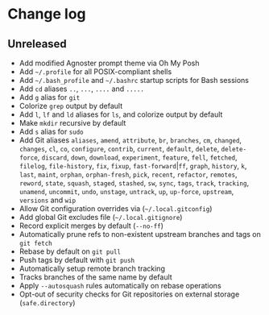 # Change log

## Unreleased

- Add modified Agnoster prompt theme via Oh My Posh
- Add `~/.profile` for all POSIX-compliant shells
- Add `~/.bash_profile` and `~/.bashrc` startup scripts for Bash sessions
- Add `cd` aliases `..`, `...`, `....` and `.....`
- Add `g` alias for `git`
- Colorize `grep` output by default
- Add `l`, `lf` and `ld` aliases for `ls`, and colorize output by default
- Make `mkdir` recursive by default
- Add `s` alias for `sudo`
- Add Git aliases `aliases`, `amend`, `attribute`, `br`, `branches`, `cm`, `changed`, `changes`, `cl`, `co`, `configure`, `contrib`, `current`, `default`, `delete`, `delete-force`, `discard`, `down`, `download`, `experiment`, `feature`, `fell`, `fetched`, `filelog`, `file-history`, `fix`, `fixup`, `fast-forward`|`ff`, `graph`, `history`, `k`, `last`, `maint`, `orphan`, `orphan-fresh`, `pick`, `recent`, `refactor`, `remotes`, `reword`, `state`, `squash`, `staged`, `stashed`, `sw`, `sync`, `tags`, `track`, `tracking`, `unamend`, `uncommit`, `undo`, `unstage`, `untrack`, `up`, `up-force`, `upstream`, `versions` and `wip`
- Allow Git configuration overrides via (`~/.local.gitconfig`)
- Add global Git excludes file (`~/.local.gitignore`)
- Record explicit merges by default (`--no-ff`)
- Automatically prune refs to non-existent upstream branches and tags on `git fetch`
- Rebase by default on `git pull`
- Push tags by default with `git push`
- Automatically setup remote branch tracking
- Tracks branches of the same name by default
- Apply `--autosquash` rules automatically on rebase operations
- Opt-out of security checks for Git repositories on external storage (`safe.directory`)
